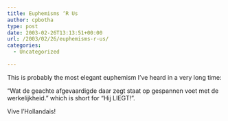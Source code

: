 ```yaml
---
title: Euphemisms ‘R Us
author: cpbotha
type: post
date: 2003-02-26T13:13:51+00:00
url: /2003/02/26/euphemisms-r-us/
categories:
  - Uncategorized

---
```

This is probably the most elegant euphemism I’ve heard in a very long time:
  
“Wat de geachte afgevaardigde daar zegt staat op gespannen voet met de werkelijkheid.” which is short for “Hij LIEGT!”.

Vive l’Hollandais!
